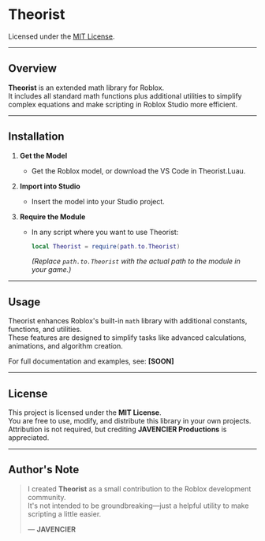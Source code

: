 # Theorist
Licensed under the [MIT License](#license).  

---

## Overview

**Theorist** is an extended math library for Roblox.  
It includes all standard math functions plus additional utilities to simplify complex equations and make scripting in Roblox Studio more efficient.

---

## Installation

1. **Get the Model**  
   - Get the Roblox model, or download the VS Code in Theorist.Luau.

2. **Import into Studio**  
   - Insert the model into your Studio project.

3. **Require the Module**  
   - In any script where you want to use Theorist:
     ```lua
     local Theorist = require(path.to.Theorist)
     ```
     *(Replace `path.to.Theorist` with the actual path to the module in your game.)*

---

## Usage

Theorist enhances Roblox's built-in `math` library with additional constants, functions, and utilities.  
These features are designed to simplify tasks like advanced calculations, animations, and algorithm creation.

For full documentation and examples, see: **[SOON]**

---

## License

This project is licensed under the **MIT License**.  
You are free to use, modify, and distribute this library in your own projects.  
Attribution is not required, but crediting **JAVENCIER Productions** is appreciated.  

---

## Author's Note

> I created **Theorist** as a small contribution to the Roblox development community.  
> It's not intended to be groundbreaking—just a helpful utility to make scripting a little easier.  
>  
> — **JAVENCIER**
